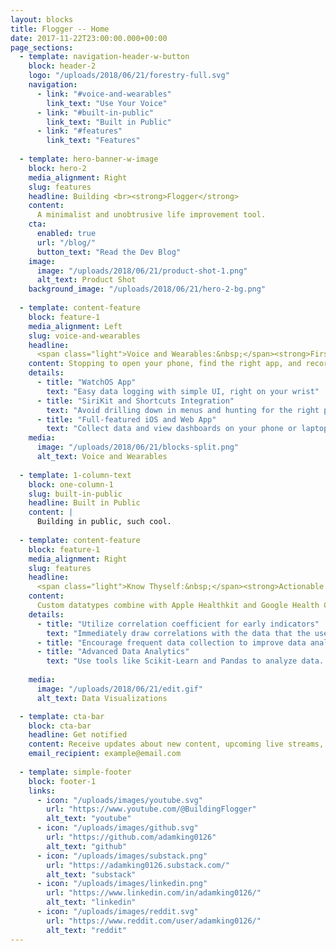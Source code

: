 ```yaml
---
layout: blocks
title: Flogger -- Home
date: 2017-11-22T23:00:00.000+00:00
page_sections:
  - template: navigation-header-w-button
    block: header-2
    logo: "/uploads/2018/06/21/forestry-full.svg"
    navigation:
      - link: "#voice-and-wearables"
        link_text: "Use Your Voice"
      - link: "#built-in-public"
        link_text: "Built in Public"
      - link: "#features"
        link_text: "Features"
  
  - template: hero-banner-w-image
    block: hero-2  
    media_alignment: Right
    slug: features
    headline: Building <br><strong>Flogger</strong>
    content:
      A minimalist and unobtrusive life improvement tool.
    cta:
      enabled: true
      url: "/blog/"
      button_text: "Read the Dev Blog"
    image:
      image: "/uploads/2018/06/21/product-shot-1.png"
      alt_text: Product Shot
    background_image: "/uploads/2018/06/21/hero-2-bg.png"
  
  - template: content-feature
    block: feature-1
    media_alignment: Left
    slug: voice-and-wearables
    headline:
      <span class="light">Voice and Wearables:&nbsp;</span><strong>First-Class Citizens</strong>
    content: Stopping to open your phone, find the right app, and record a data point is a high friction experience.
    details:
      - title: "WatchOS App"
        text: "Easy data logging with simple UI, right on your wrist"
      - title: "SiriKit and Shortcuts Integration"
        text: "Avoid drilling down in menus and hunting for the right parameters. Just use your voice and tell the us what you want to log."
      - title: "Full-featured iOS and Web App"
        text: "Collect data and view dashboards on your phone or laptop"
    media:
      image: "/uploads/2018/06/21/blocks-split.png"
      alt_text: Voice and Wearables
  
  - template: 1-column-text
    block: one-column-1
    slug: built-in-public
    headline: Built in Public
    content: |
      Building in public, such cool.
  
  - template: content-feature
    block: feature-1
    media_alignment: Right
    slug: features
    headline:
      <span class="light">Know Thyself:&nbsp;</span><strong>Actionable Insights, not Gamification</strong>
    content:
      Custom datatypes combine with Apple Healthkit and Google Health Connect for increased self-understanding
    details:
      - title: "Utilize correlation coefficient for early indicators"
        text: "Immediately draw correlations with the data that the user already has already recorded/collected"
      - title: "Encourage frequent data collection to improve data analytics"
      - title: "Advanced Data Analytics"
        text: "Use tools like Scikit-Learn and Pandas to analyze data.  The more you record, the better the understanding"
    
    media:
      image: "/uploads/2018/06/21/edit.gif"
      alt_text: Data Visualizations

  - template: cta-bar
    block: cta-bar
    headline: Get notified
    content: Receive updates about new content, upcoming live streams, etc.  No spam.
    email_recipient: example@email.com
  
  - template: simple-footer
    block: footer-1
    links:
      - icon: "/uploads/images/youtube.svg"
        url: "https://www.youtube.com/@BuildingFlogger"
        alt_text: "youtube"
      - icon: "/uploads/images/github.svg"
        url: "https://github.com/adamking0126"
        alt_text: "github"
      - icon: "/uploads/images/substack.png"
        url: "https://adamking0126.substack.com/"
        alt_text: "substack"
      - icon: "/uploads/images/linkedin.png"
        url: "https://www.linkedin.com/in/adamking0126/"
        alt_text: "linkedin"
      - icon: "/uploads/images/reddit.svg"
        url: "https://www.reddit.com/user/adamking0126/"
        alt_text: "reddit" 
---
```

